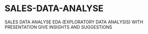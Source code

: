 # SALES-DATA-ANALYSE
SALES DATA ANALYSE EDA (EXPLORATORY DATA ANALYSIS) WITH PRESENTATION GIVE INSIGHTS AND SUGGESTIONS 
